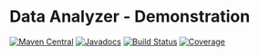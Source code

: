 # Data Analyzer - Demonstration

[![Maven Central](https://maven-badges.herokuapp.com/maven-central/org.frekele.demo/data-analyzer-demo/badge.svg)](https://maven-badges.herokuapp.com/maven-central/org.frekele.demo/data-analyzer-demo)
[![Javadocs](http://www.javadoc.io/badge/org.frekele.demo/data-analyzer-demo.svg?color=blue)](http://www.javadoc.io/doc/org.frekele.demo/data-analyzer-demo)
[![Build Status](https://travis-ci.org/frekele/data-analyzer-demo.svg?branch=master)](https://travis-ci.org/frekele/data-analyzer-demo)
[![Coverage](https://codecov.io/gh/frekele/data-analyzer-demo/branch/master/graph/badge.svg)](https://codecov.io/gh/frekele/data-analyzer-demo)

